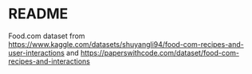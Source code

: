 # README

Food.com dataset from https://www.kaggle.com/datasets/shuyangli94/food-com-recipes-and-user-interactions and
https://paperswithcode.com/dataset/food-com-recipes-and-interactions
